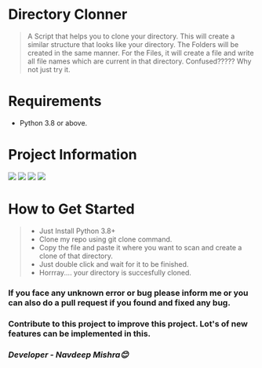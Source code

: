 # Directory Clonner
> A Script that helps you to clone your directory. This will create a similar structure that looks like your directory.
> The Folders will be created in the same manner.
> For the Files, it will create a file and write all file names which are current in that directory. 
> Confused????? Why not just try it.

# Requirements
- Python 3.8 or above.<br>


# Project Information
<p align="left">  
<img src="https://img.shields.io/badge/Language-Python-brightgreen">
<img src="https://img.shields.io/badge/Platform-Windows10-blue">
<img src="https://img.shields.io/badge/IDE-VsCode-blueviolet">
<img src="https://img.shields.io/badge/Version-1.0-ff69b4">

</p>


 # How to Get Started
 
 > - Just Install Python 3.8+ 
 > - Clone my repo using git clone command.
 > - Copy the file and paste it where you want to scan and create a clone of that directory.
 > - Just double click and wait for it to be finished.
 > - Horrray.... your directory is succesfully cloned.
  
 <h3>If you face any unknown error or bug please inform me or you can also do a pull request if you found and fixed any bug.</h3>
 <h3>Contribute to this project to improve this project. Lot's of new features can be implemented in this.</h3>
  
 <h3><i>Developer - Navdeep Mishra😊</i></h3>
 
 
